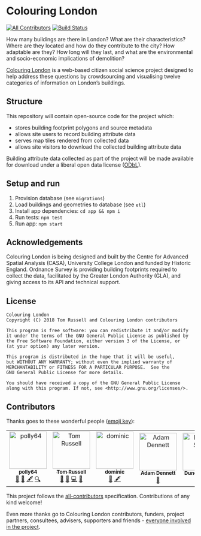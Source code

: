 # Colouring London
[![All Contributors](https://img.shields.io/badge/all_contributors-6-orange.svg?style=flat-square)](#contributors)
[![Build Status](https://travis-ci.com/tomalrussell/colouring-london.svg?branch=master)](https://travis-ci.com/tomalrussell/colouring-london)

How many buildings are there in London? What are their characteristics? Where
are they located and how do they contribute to the city? How adaptable are
they? How long will they last, and what are the environmental and
socio-economic implications of demolition?

[Colouring London](http://colouring.london/) is a web-based citizen social
science project designed to help address these questions by crowdsourcing and
visualising twelve categories of information on London’s buildings.

## Structure

This repository will contain open-source code for the project which:
- stores building footprint polygons and source metadata
- allows site users to record building attribute data
- serves map tiles rendered from collected data
- allows site visitors to download the collected building attribute data

Building attribute data collected as part of the project will be made available
for download under a liberal open data license
([ODbL](https://opendatacommons.org/licenses/odbl/1.0/)).

## Setup and run

1. Provision database (see `migrations`)
1. Load buildings and geometries to database (see `etl`)
1. Install app dependencies: `cd app && npm i`
1. Run tests: `npm test`
1. Run app: `npm start`

## Acknowledgements

Colouring London is being designed and built by the Centre for Advanced Spatial
Analysis (CASA), University College London and funded by Historic England.
Ordnance Survey is providing building footprints required to collect the data,
facilitated by the Greater London Authority (GLA), and giving access to its API
and technical support.

## License

    Colouring London
    Copyright (C) 2018 Tom Russell and Colouring London contributors

    This program is free software: you can redistribute it and/or modify
    it under the terms of the GNU General Public License as published by
    the Free Software Foundation, either version 3 of the License, or
    (at your option) any later version.

    This program is distributed in the hope that it will be useful,
    but WITHOUT ANY WARRANTY; without even the implied warranty of
    MERCHANTABILITY or FITNESS FOR A PARTICULAR PURPOSE.  See the
    GNU General Public License for more details.

    You should have received a copy of the GNU General Public License
    along with this program. If not, see <http://www.gnu.org/licenses/>.

## Contributors

Thanks goes to these wonderful people ([emoji key](https://github.com/all-contributors/all-contributors#emoji-key)):

<!-- ALL-CONTRIBUTORS-LIST:START - Do not remove or modify this section -->
<!-- prettier-ignore -->
<table><tr><td align="center"><a href="https://github.com/polly64"><img src="https://avatars3.githubusercontent.com/u/42236514?v=4" width="100px;" alt="polly64"/><br /><sub><b>polly64</b></sub></a><br /><a href="#design-polly64" title="Design">🎨</a> <a href="#ideas-polly64" title="Ideas, Planning, & Feedback">🤔</a> <a href="#content-polly64" title="Content">🖋</a> <a href="#fundingFinding-polly64" title="Funding Finding">🔍</a></td><td align="center"><a href="https://github.com/tomalrussell"><img src="https://avatars2.githubusercontent.com/u/2762769?v=4" width="100px;" alt="Tom Russell"/><br /><sub><b>Tom Russell</b></sub></a><br /><a href="#design-tomalrussell" title="Design">🎨</a> <a href="#ideas-tomalrussell" title="Ideas, Planning, & Feedback">🤔</a> <a href="https://github.com/tomalrussell/colouring-london/commits?author=tomalrussell" title="Code">💻</a> <a href="https://github.com/tomalrussell/colouring-london/commits?author=tomalrussell" title="Documentation">📖</a></td><td align="center"><a href="https://dghumphrey.co.uk/"><img src="https://avatars0.githubusercontent.com/u/6041913?v=4" width="100px;" alt="dominic"/><br /><sub><b>dominic</b></sub></a><br /><a href="#ideas-dominijk" title="Ideas, Planning, & Feedback">🤔</a> <a href="#content-dominijk" title="Content">🖋</a></td><td align="center"><a href="https://github.com/adamdennett"><img src="https://avatars1.githubusercontent.com/u/5138911?v=4" width="100px;" alt="Adam Dennett"/><br /><sub><b>Adam Dennett</b></sub></a><br /><a href="#ideas-adamdennett" title="Ideas, Planning, & Feedback">🤔</a></td><td align="center"><a href="https://github.com/duncan2001"><img src="https://avatars1.githubusercontent.com/u/19817528?v=4" width="100px;" alt="Duncan Smith"/><br /><sub><b>Duncan Smith</b></sub></a><br /><a href="#ideas-duncan2001" title="Ideas, Planning, & Feedback">🤔</a></td><td align="center"><a href="https://github.com/martin-dj"><img src="https://avatars2.githubusercontent.com/u/7262550?v=4" width="100px;" alt="martin-dj"/><br /><sub><b>martin-dj</b></sub></a><br /><a href="https://github.com/tomalrussell/colouring-london/commits?author=martin-dj" title="Code">💻</a></td></tr></table>

<!-- ALL-CONTRIBUTORS-LIST:END -->

This project follows the [all-contributors](https://github.com/all-contributors/all-contributors) specification. Contributions of any kind welcome!

Even more thanks go to Colouring London contributors, funders, project partners, consultees,
advisers, supporters and friends - [everyone involved in the
project](https://www.pages.colouring.london/whoisinvolved).
